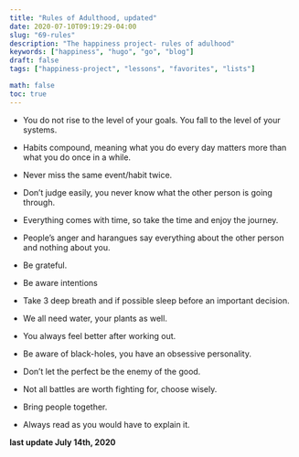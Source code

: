 ```yaml
---
title: "Rules of Adulthood, updated"
date: 2020-07-10T09:19:29-04:00
slug: "69-rules"
description: "The happiness project- rules of adulhood"
keywords: ["happiness", "hugo", "go", "blog"]
draft: false
tags: ["happiness-project", "lessons", "favorites", "lists"]

math: false
toc: true
---
```


* You do not rise to the level of your goals. You fall to the level of your systems.

* Habits compound, meaning what you do every day matters more than what you do once in a while.

* Never miss the same event/habit twice.

* Don’t judge easily, you never know what the other person is going through.

* Everything comes with time, so take the time and enjoy the journey.

* People’s anger and harangues say everything about the other person and nothing about you.

* Be grateful.

* Be aware intentions

* Take 3 deep breath and if possible sleep before an important decision.

* We all need water, your plants as well.

* You always feel better after working out.

* Be aware of black-holes, you have an obsessive personality.

* Don’t let the perfect be the enemy of the good.

* Not all battles are worth fighting for, choose wisely.

* Bring people together.

* Always read as you would have to explain it.

**last update July 14th, 2020**
